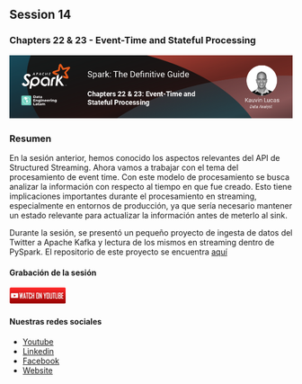 ## Session 14
### Chapters 22 & 23 - Event-Time and Stateful Processing

![Banner Session 14](../../assets/banner_session_14.png)

### Resumen
En la sesión anterior, hemos conocido los aspectos relevantes del API de Structured Streaming. Ahora vamos a trabajar con el tema del procesamiento de event time. Con este modelo de procesamiento se busca analizar la información con respecto al tiempo en que fue creado. Esto tiene implicaciones importantes durante el procesamiento en streaming, especialmente en entornos de producción, ya que sería necesario mantener un estado relevante para actualizar la información antes de meterlo al sink.

Durante la sesión, se presentó un pequeño proyecto de ingesta de datos del Twitter a Apache Kafka y lectura de los mismos en streaming dentro de PySpark. El repositorio de este proyecto se encuentra [aquí](https://github.com/kauvinlucas/pyspark-stateful-processing-with-twitter-kafka)

#### Grabación de la sesión
[![Watch Session 14](../../assets/youtube.png)](https://www.youtube.com/watch?v=PAXTLdXDhDk)

#### Nuestras redes sociales
* [Youtube](https://www.youtube.com/channel/UCqFCoUEvxR23ymmih0GD7mQ?sub_confirmation=1 'Subscríbate al canal')
* [Linkedin](https://www.linkedin.com/company/data-engineering-latam/ 'Síganos en Linkedin')
* [Facebook](https://www.facebook.com/dataengineeringlatam/ 'Síganos en Facebook')
* [Website](https://beacons.ai/dataengineeringlatam 'Nuestro website')
